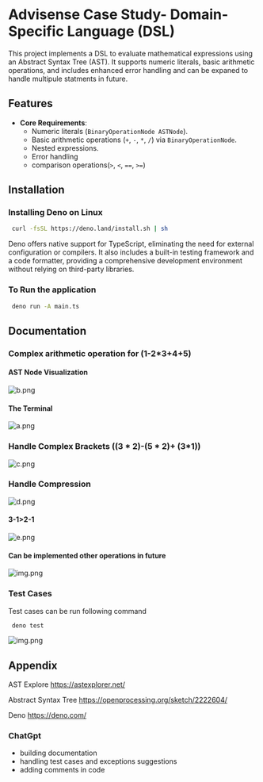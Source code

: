 
# Advisense Case Study- Domain-Specific Language (DSL)

This project implements a  DSL to evaluate  mathematical expressions using an Abstract Syntax Tree (AST). It supports numeric literals, basic arithmetic operations, and includes enhanced error handling and can be expaned to handle multipule statments in future.

## Features
- **Core Requirements**:
  - Numeric literals (`BinaryOperationNode ASTNode`).
  - Basic arithmetic operations (`+`, `-`, `*`, `/`) via `BinaryOperationNode`.
  - Nested expressions.
  - Error handling
  - comparison operations(`>`, `<`, `==`, `>=`)




## Installation


### Installing Deno on Linux

```bash
 curl -fsSL https://deno.land/install.sh | sh
```

Deno offers native support for TypeScript, eliminating the need for external configuration or compilers. It also includes a built-in testing framework and a code formatter, providing a comprehensive development environment without relying on third-party libraries.

###  To Run the application
```bash
 deno run -A main.ts
```

## Documentation
### Complex arithmetic operation for (1-2*3+4+5)


#### AST Node Visualization 
![b.png](screenshots%2Fb.png)


#### The Terminal
![a.png](screenshots%2Fa.png)

### Handle Complex Brackets ((3 * 2)-(5 * 2)+ (3*1))


![c.png](screenshots%2Fc.png)

### Handle Compression

![d.png](screenshots%2Fd.png)

#### 3-1>2-1
![e.png](screenshots%2Fe.png)

#### Can be implemented other operations in future

![img.png](screenshots/img.png)

### Test Cases
Test cases can be run following command
```bash
 deno test
```

![img.png](screenshots/h.png)


## Appendix
AST Explore
https://astexplorer.net/

Abstract Syntax Tree
https://openprocessing.org/sketch/2222604/

Deno
https://deno.com/

### ChatGpt

- building documentation 
- handling test cases and exceptions suggestions
- adding comments in code

